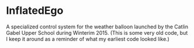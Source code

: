 # InflatedEgo
A specialized control system for the weather balloon launched by the Catlin Gabel Upper School during Winterim 2015.
(This is some very old code, but I keep it around as a reminder of what my earliest code looked like.)
